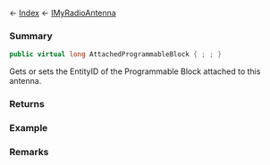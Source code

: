 ← [Index](Api-Index) ← [IMyRadioAntenna](Sandbox.ModAPI.Ingame.IMyRadioAntenna)

### Summary

```csharp
public virtual long AttachedProgrammableBlock { ; ; }
```

Gets or sets the EntityID of the Programmable Block attached to this antenna.

### Returns

### Example

### Remarks

